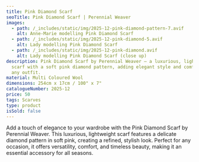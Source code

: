 ```yaml
---
title: Pink Diamond Scarf
seoTitle: Pink Diamond Scarf | Perennial Weaver
images:
  - path: /_includes/static/img/2025-12-pink-diamond-pattern-7.avif
    alt: Anne-Marie modelling Pink Diamond Scarf
  - path: /_includes/static/img/2025-12-pink-diamond-5.avif
    alt: Lady modelling Pink Diamond Scarf
  - path: /_includes/static/img/2025-12-pink-diamond.avif
    alt: Lady modelling Pink Diamond Scarf (close up)
description: Pink Diamond Scarf by Perennial Weaver – a luxurious, lightweight
  scarf with a soft pink diamond pattern, adding elegant style and comfort to
  any outfit.
material: Multi Coloured Wool
dimensions: 254cm x 17cm / 100" x 7"
catalogueNumber: 2025-12
price: 50
tags: Scarves
type: product
isSold: false
---
```

Add a touch of elegance to your wardrobe with the Pink Diamond Scarf by Perennial Weaver. This luxurious, lightweight scarf features a delicate diamond pattern in soft pink, creating a refined, stylish look. Perfect for any occasion, it offers versatility, comfort, and timeless beauty, making it an essential accessory for all seasons.
